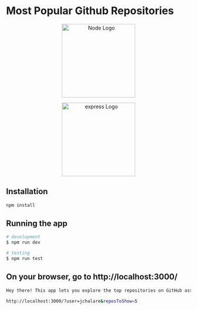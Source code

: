
# Most Popular Github Repositories


<p align="center">
  <a href="https://nodejs.org/es" target="blank"><img src="https://nodejs.org/static/images/logo.svg" width="200" alt="Node Logo" /></a> 
</p>

<p align="center">
  <a href="https://expressjs.com/" target="blank"><img src="https://www.vectorlogo.zone/logos/expressjs/expressjs-ar21.svg" width="200" alt="express Logo" /></a> 
</p>


## Installation
```bash
npm install
```


## Running the app

```bash
# development
$ npm run dev

# testing
$ npm run test
```

## On your browser, go to http://localhost:3000/
```bash
Hey there! This app lets you explore the top repositories on GitHub associated with the user "google" by default. But guess what? You can easily switch up the user and explore any repositories you are interested in! Go ahead and make it your own adventure!

http://localhost:3000/?user=jchalare&reposToShow=5

```

